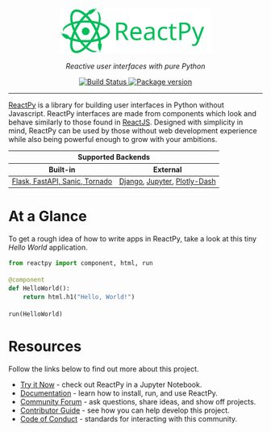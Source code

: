 <p align="center" id="reactpy">
    <img src="https://raw.githubusercontent.com/reactive-python/reactpy/main/branding/svg/reactpy-logo-landscape.svg" alt="ReactPy Logo" style="min-width: 300px; width: 50%" />
</p>
<p align="center">
    <em>Reactive user interfaces with pure Python</em>
</p>
    <p align="center">
    <a href="https://github.com/reactive-python/reactpy/actions">
        <img src="https://github.com/reactive-python/reactpy/workflows/test/badge.svg" alt="Build Status">
    </a>
    <a href="https://pypi.org/project/reactpy/">
        <img src="https://badge.fury.io/py/reactpy.svg" alt="Package version">
    </a>
</p>

---

[ReactPy](https://reactpy.dev/) is a library for building user interfaces in Python without Javascript. ReactPy interfaces are made from components which look and behave similarly to those found in [ReactJS](https://reactjs.org/). Designed with simplicity in mind, ReactPy can be used by those without web development experience while also being powerful enough to grow with your ambitions.

<table align="center">
    <thead>
        <tr>
            <th colspan="2" style="text-align: center">Supported Backends</th>
        <tr>
            <th style="text-align: center">Built-in</th>
            <th style="text-align: center">External</th>
        </tr>
    </thead>
    <tbody>
        <tr>
        <td>
            <a href="https://reactpy.dev/docs/guides/getting-started/installing-reactpy.html#officially-supported-servers">
                Flask, FastAPI, Sanic, Tornado
            </a>
        </td>
        <td>
            <a href="https://github.com/reactive-python/reactpy-django">Django</a>,
            <a href="https://github.com/reactive-python/reactpy-jupyter">Jupyter</a>,
            <a href="https://github.com/reactive-python/reactpy-dash">Plotly-Dash</a>
        </td>
        </tr>
    </tbody>
</table>

# At a Glance

To get a rough idea of how to write apps in ReactPy, take a look at this tiny _Hello World_ application.

```python
from reactpy import component, html, run

@component
def HelloWorld():
    return html.h1("Hello, World!")

run(HelloWorld)
```

# Resources

Follow the links below to find out more about this project.

-   [Try it Now](https://mybinder.org/v2/gh/reactive-python/reactpy-jupyter/main?urlpath=lab/tree/notebooks/introduction.ipynb) - check out ReactPy in a Jupyter Notebook.
-   [Documentation](https://reactpy.dev/) - learn how to install, run, and use ReactPy.
-   [Community Forum](https://github.com/reactive-python/reactpy/discussions) - ask questions, share ideas, and show off projects.
-   [Contributor Guide](https://reactpy.dev/docs/developing-reactpy/contributor-guide.html) - see how you can help develop this project.
-   [Code of Conduct](https://github.com/reactive-python/reactpy/blob/main/CODE_OF_CONDUCT.md) - standards for interacting with this community.
